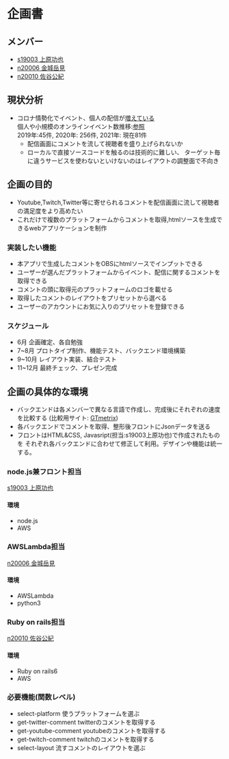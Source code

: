 # 企画書

## メンバー
- [s19003 上原功也](https://github.com/s19003/Graduation_Task.git)
- [n20006 金城岳見](https://github.com/n20006/GraduationTask)
- [n20010 佐谷公紀](https://github.com/n20010/GraduationTask)

## 現状分析
- コロナ情勢化でイベント、個人の配信が[増えている](https://www.bcnretail.com/market/detail/20200831_188434.html)<br>
個人や小規模のオンラインイベント数推移:[参照](https://twipla.jp)<br>
2019年:45件, 2020年: 256件, 2021年: 現在81件<br>
    - 配信画面にコメントを流して視聴者を盛り上げられないか
    - ローカルで直接ソースコードを触るのは技術的に難しい、
        ターゲット毎に違うサービスを使わないといけないのはレイアウトの調整面で不向き


## 企画の目的
- Youtube,Twitch,Twitter等に寄せられるコメントを配信画面に流して視聴者の満足度をより高めたい
- これだけで複数のプラットフォームからコメントを取得,htmlソースを生成できるwebアプリケーションを制作

### 実装したい機能
- 本アプリで生成したコメントをOBSにhtmlソースでインプットできる
- ユーザーが選んだプラットフォームからイベント、配信に関するコメントを取得できる
- コメントの頭に取得元のプラットフォームのロゴを載せる
- 取得したコメントのレイアウトをプリセットから選べる
- ユーザーのアカウントにお気に入りのプリセットを登録できる



### スケジュール
- 6月 企画確定、各自勉強
- 7~8月 プロトタイプ制作、機能テスト、バックエンド環境構築
- 9~10月 レイアウト実装、結合テスト
- 11~12月 最終チェック、プレゼン完成


## 企画の具体的な環境
- バックエンドは各メンバーで異なる言語で作成し、完成後にそれぞれの速度を比較する
  (比較用サイト: [GTmetrix](https://gtmetrix.com/))
- 各バックエンドでコメントを取得、整形後フロントにJsonデータを送る
- フロントはHTML&CSS, Javasript(担当:s19003上原功也)で作成されたものを
  それぞれ各バックエンドに合わせて修正して利用。デザインや機能は統一する。

### node.js兼フロント担当
[s19003 上原功也](https://github.com/s19003/Graduation_Task.git)
#### 環境
- node.js
- AWS

### AWSLambda担当
[n20006 金城岳見](https://github.com/n20006/GraduationTask)  
#### 環境
- AWSLambda
- python3

### Ruby on rails担当
[n20010 佐谷公紀](https://github.com/n20010/GraduationTask)
#### 環境
- Ruby on rails6
- AWS


### 必要機能(関数レベル)
- select-platform 使うプラットフォームを選ぶ
- get-twitter-comment twitterのコメントを取得する
- get-youtube-comment youtubeのコメントを取得する
- get-twitch-comment twitchのコメントを取得する
- select-layout 流すコメントのレイアウトを選ぶ

